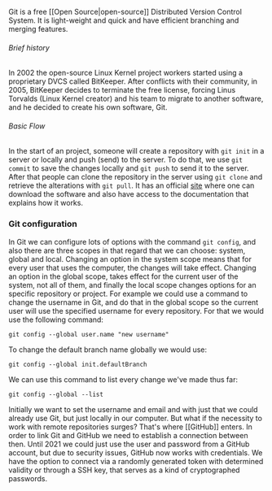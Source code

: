 Git is a free [[Open Source|open-source]] Distributed Version Control System. It is light-weight and quick and have efficient branching and merging features.
###### Brief history
In 2002 the open-source Linux Kernel project workers started using a proprietary DVCS called BitKeeper. After conflicts with their community, in 2005, BitKeeper decides to terminate the free license, forcing Linus Torvalds (Linux Kernel creator) and his team to migrate to another software, and he decided to create his own software, Git.
###### Basic Flow
In the start of an project, someone will create a repository with ```git init``` in a server or locally and push (send) to the server. To do that, we use ```git commit``` to save the changes locally and ```git push``` to send it to the server.
After that people can clone the repository in the server using ```git clone``` and retrieve the alterations with ```git pull```. 
It has an official [site](https://git-scm.com/) where one can download the software and also have access to the documentation that explains how it works.
### Git configuration
In Git we can configure lots of options with the command ```git config```, and also there are three scopes in that regard that we can choose: system, global and local. Changing an option in the system scope means that for every user that uses the computer, the changes will take effect. Changing an option in the global scope, takes effect for the current user of the system, not all of them, and finally the local scope changes options for an specific repository or project.
For example we could use a command to change the username in Git, and do that in the global scope so the current user will use the specified username for every repository. For that we would use the following command:

```git
git config --global user.name "new username"
```

To change the default branch name globally we would use:
```git
git config --global init.defaultBranch
```

We can use this command to list every change we've made thus far:
```git
git config --global --list
```

Initially we want to set the username and email and with just that we could already use Git, but just locally in our computer. But what if the necessity to work with remote repositories surges? That's where [[GitHub]] enters.
In order to link Git and GitHub we need to establish a connection between then. Until 2021 we could just use the user and password from a GitHub account, but due to security issues, GitHub now works with credentials.
We have the option to connect via a randomly generated token with determined validity or through a SSH key, that serves as a kind of cryptographed passwords. 